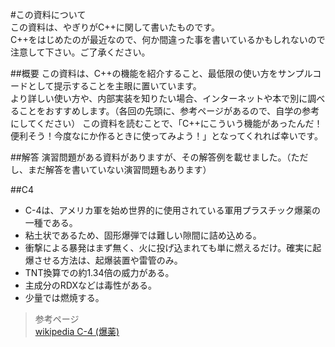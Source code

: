 #この資料について  
この資料は、やぎりがC++に関して書いたものです。  
C++をはじめたのが最近なので、何か間違った事を書いているかもしれないので注意して下さい。ご了承ください。  


##概要
この資料は、C++の機能を紹介すること、最低限の使い方をサンプルコードとして提示することを主眼に置いています。  
より詳しい使い方や、内部実装を知りたい場合、インターネットや本で別に調べることをおすすめします。（各回の先頭に、参考ページがあるので、自学の参考にしてください）
この資料を読むことで、「C++にこういう機能があったんだ！便利そう！今度なにか作るときに使ってみよう！」となってくれれば幸いです。


##解答
演習問題がある資料がありますが、その解答例を載せました。（ただし、まだ解答を書いていない演習問題もあります）


##C4  
* C-4は、アメリカ軍を始め世界的に使用されている軍用プラスチック爆薬の一種である。  
* 粘土状であるため、固形爆弾では難しい隙間に詰め込める。  
* 衝撃による暴発はまず無く、火に投げ込まれても単に燃えるだけ。確実に起爆させる方法は、起爆装置や雷管のみ。  
* TNT換算での約1.34倍の威力がある。  
* 主成分のRDXなどは毒性がある。  
* 少量では燃焼する。  

>参考ページ  
>[wikipedia C-4 (爆薬)](http://ja.wikipedia.org/wiki/C-4_%28%E7%88%86%E8%96%AC%29)  

